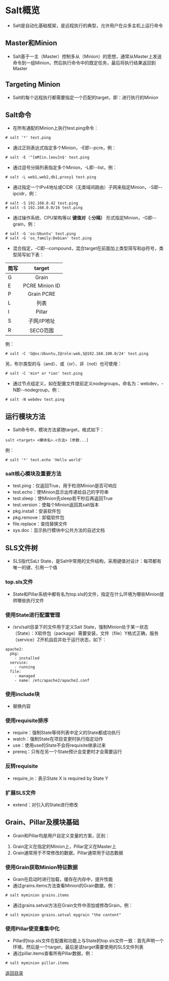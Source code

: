 # Salt概览
* Salt是自动化基础框架，是远程执行的典型，允许用户在众多主机上运行命令

## Master和Minion
* Salt基于一主（Master）控制多从（Minion）的思想，通常从Master上发送命令到一组Minion，然后执行命令中的既定任务，最后将执行结果返回到Master

## Targeting Minion
* Salt的每个远程执行都需要指定一个匹配的target，即：进行执行的Minion

## Salt命令
* 在所有通配的Minion上执行test.ping命令：
```
# salt '*' test.ping
```
* 通过正则表达式指定多个Minion，-E即--pcre，例：
```
# salt -E '^[mM]in.[eou]n$' test.ping 
```
* 通过逗号分隔列表指定多个Minion，-L即--list，例：
```
# salt -L web1,web2,db1,proxy1 test.ping
```
* 通过指定一个IPv4地址或CIDR（无类域间路由）子网来指定Minion，-S即--ipcidr，例：
```
# salt -S 192.168.0.42 test.ping
# salt -S 192.168.0.0/16 test.ping
```
* 通过操作系统、CPU架构等以 **键值对（:分隔）** 形式指定Minion，-G即--grain，例：
```
# salt -G 'os:Ubuntu' test.ping
# salt -G 'os_family:Debian' test.ping
```
* 混合指定，-C即--compound，混合target在前面加上类型简写和@符号，类型简写如下表：

|简写|target|
|-----------|:---------:|
|G|Grain|
|E|PCRE Minion ID|
|P|Grain PCRE|
|L|列表|
|I|Pillar|
|S|子网/IP地址|
|R|SECO范围|

例：
```
# salt -C 'G@os:Ubuntu,I@role:web,S@192.168.100.0/24' test.ping
```
另，布尔类型的与（and）、或（or）、非（not）也可使用：
```
# salt -C 'min* or *ion' test.ping
```
* 通过节点组定义，如在配置文件提前定义nodegroups，命名为：webdev，-N即--nodegroup，例：
```
# salt -N webdev test.ping
```

## 运行模块方法
* Salt命令中，模块方法紧随target，格式如下：
```
salt <target> <模块名>.<方法> [参数...]
```
例：
```
# salt '*' test.echo 'Hello world'
```

### salt核心模块及重要方法
* test.ping：仅返回True，用于检测Minion是否可响应
* test.echo：使Minion显示出传递给自己的字符串
* test.sleep：使Minion先sleep若干秒后再返回True
* test.version：使每个Minion返回其salt版本
* pkg.install：安装软件包
* pkg.remove：卸载软件包
* file.replace：查找替换文件
* sys.doc：显示执行模块中公共方法的自述文档

## SLS文件树
* SLS指代SaLt State，是Salt中常用的文件结构，采用键值对设计：每项都有唯一的键、引用一个值

### top.sls文件
* State和Pillar系统中都有名为top.sls的文件，指定在什么环境为哪些Minion提供哪些执行文件

### 使用State进行配置管理
* /srv/salt目录下的文件用于定义Salt State，强制Minion处于某一状态（State）：X软件包（package）需要安装，文件（file）Y格式正确，服务（service）Z开机自启并处于运行状态，如下：
```
apache2:
  pkg:
    - installed
  service:
    - running
  file:
    - managed
    - name: /etc/apache2/apache2.conf
```

### 使用include块
* 替换内容

### 使用requisite排序
* require：强制State等待列表中定义的State都成功执行
* watch：强制State在项目变更时执行指定动作
* use：使用use的State不会将requisite继承过来
* prereq：只有在另一个State预计会变更时才会需要运行

### 反转requisite
* require_in：表示State X is required by State Y

### 扩展SLS文件
* extend：对引入的State进行修改

## Grain、Pillar及模块基础
* Grain和Pillar均是用户自定义变量的方案，区别：
1. Grain定义在指定的Minion上，Pillar定义在Master上
2. Grain通常用于不常修改的数据，Pillar通常用于动态数据

### 使用Grain获取Minion特征数据
* Grain在启动时进行加载，缓存在内存中，提升性能
* 通过grains.items方法查看Minion的Grain数据，例：
```
# salt myminion grains.items
```
* 通过grains.setval方法在Grain文件中添加或修改Grain，例：
```
# salt myminion grains.setval mygrain "the content"
```

### 使用Pillar使变量集中化
* Pillar的top.sls文件在配置和功能上与State的top.sls文件一致：首先声明一个环境，然后是一个target，最后是该target需要使用的SLS文件列表
* 通过pillar.items查看所有Pillar数据，例：
```
# salt myminion pillar.items
```

[返回目录](../CONTENTS.md)